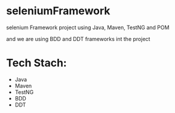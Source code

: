 
# seleniumFramework
selenium Framework project using Java, Maven, TestNG and POM

and we are using BDD and DDT frameworks int the project

# Tech Stach:

-  Java
-  Maven
-  TestNG
-  BDD
-  DDT
